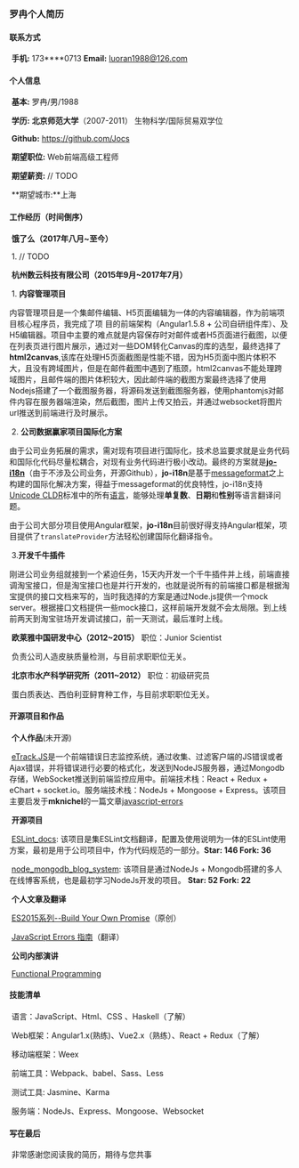 ### 罗冉个人简历

#### 联系方式

​	**手机:** 173\*\*\*\*0713        **Email:** luoran1988@126.com



#### 个人信息

​	**基本:**  罗冉/男/1988

​	**学历:**  **北京师范大学**（2007-2011） 生物科学/国际贸易双学位

​	**Github:**  https://github.com/Jocs

​	**期望职位:** Web前端高级工程师

​	**期望薪资:** // TODO

​	**期望城市:**上海



#### 工作经历（时间倒序）

​	**饿了么（2017年八月~至今）**

​	1. // TODO

​	**杭州数云科技有限公司（2015年9月~2017年7月）**

​	1. **内容管理项目**

​	内容管理项目是一个集邮件编辑、H5页面编辑为一体的内容编辑器，作为前端项目核心程序员，我完成了项				目的前端架构（Angular1.5.8 + 公司自研组件库）、及H5编辑器。项目中主要的难点就是内容保存时对邮件或者H5页面进行截图，以便在列表页进行图片展示，通过对一些DOM转化Canvas的库的选型，最终选择了**html2canvas**,该库在处理H5页面截图是性能不错，因为H5页面中图片体积不大，且没有跨域图片，但是在邮件截图中遇到了瓶颈，html2canvas不能处理跨域图片，且邮件端的图片体积较大，因此邮件端的截图方案最终选择了使用Nodejs搭建了一个截图服务器，将源码发送到截图服务器，使用phantomjs对邮件内容在服务器端渲染，然后截图，图片上传又拍云，并通过websocket将图片url推送到前端进行及时展示。

​	2. **公司数据赢家项目国际化方案**

​	由于公司业务拓展的需求，需对现有项目进行国际化，技术总监要求就是业务代码和国际化代码尽量松耦合，对现有业务代码进行极小改动。最终的方案就是[**jo-i18n**](https://github.com/Jocs/jo-i18n)（由于不涉及公司业务，开源Github），**jo-i18n**是基于[messageformat](https://github.com/messageformat/messageformat.js)之上构建的国际化解决方案，得益于messageformat的优良特性，jo-i18n支持[Unicode CLDR](http://cldr.unicode.org/)标准中的所有[语言](http://www.unicode.org/cldr/charts/latest/supplemental/language_plural_rules.html)，能够处理**单复数**、**日期**和**性别**等语言翻译问题。

​	由于公司大部分项目使用Angular框架，**jo-i18n**目前很好得支持Angular框架，项目提供了`translateProvider`方法轻松创建国际化翻译指令。

​	3.**开发千牛插件**

​	刚进公司业务组就接到一个紧迫任务，15天内开发一个千牛插件并上线，前端直接调淘宝接口，但是淘宝接口也是并行开发的，也就是说所有的前端接口都是根据淘宝提供的接口文档来写的，当时我选择的方案是通过Node.js提供一个mock server。根据接口文档提供一些mock接口，这样前端开发就不会太局限。到上线前两天到淘宝驻场开发调试接口，前一天测试，最后准时上线。



​	**欧莱雅中国研发中心（2012~2015）** 职位：Junior Scientist

​	负责公司人造皮肤质量检测，与目前求职职位无关。



​	**北京市水产科学研究所（2011~2012）** 职位：初级研究员

​	蛋白质表达、西伯利亚鲟育种工作，与目前求职职位无关。



#### 开源项目和作品

​	**个人作品**(未开源)

​	[eTrack.JS](http://etrack.shuyun.com/)是一个前端错误日志监控系统，通过收集、过滤客户端的JS错误或者Ajax错误，并将错误进行必要的格式化，发送到NodeJS服务器，通过Mongodb存储，WebSocket推送到前端监控应用中。前端技术栈：React + Redux + eChart + socket.io。服务端技术栈：NodeJs + Mongoose + Express。该项目主要启发于**mknichel**的一篇文章[javascript-errors](https://github.com/mknichel/javascript-errors)

​	**开源项目**

​	[ESLint_docs](https://github.com/Jocs/ESLint_docs): 该项目是集ESLint文档翻译，配置及使用说明为一体的ESLint使用方案，最初是用于公司项目中，作为代码规范的一部分。**Star: 146  Fork: 36**

​	[node_mongodb_blog_system](https://github.com/Jocs/node_mongodb_blog_system): 该项目是通过NodeJs + Mongodb搭建的多人在线博客系统，也是最初学习NodeJs开发的项目。 **Star: 52    Fork: 22**

​	**个人文章及翻译**

​	[ES2015系列--Build Your Own Promise](https://github.com/Jocs/jocs.github.io/issues/7)（原创）

​	[JavaScript Errors 指南](https://github.com/Jocs/jocs.github.io/issues/1)（翻译）

​	**公司内部演讲**

​	[Functional Programming](https://github.com/Jocs/jocs.github.io/tree/master/presentations/functional-Programming)



#### 技能清单

​	语言：JavaScript、Html、CSS 、Haskell（了解）

​	Web框架：Angular1.x(熟练)、Vue2.x（熟练）、React + Redux（了解）

​	移动端框架：Weex

​	前端工具：Webpack、babel、Sass、Less

​	测试工具: Jasmine、Karma

​	服务端：NodeJs、Express、Mongoose、Websocket

#### 写在最后

​	非常感谢您阅读我的简历，期待与您共事





​	

​	





